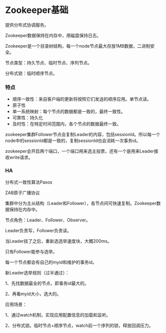# Zookeeper基础

提供分布式协调服务。

Zookeeper数据保持在内存中，用磁盘保持日志。

Zookeeper是一个目录树结构，每一个node节点最大存放1MB数据，二进制安全。

节点类型：持久节点、临时节点、序列节点。



分布式锁：临时顺序节点。

### 特点

- 顺序一致性：来自客户端的更新将按照它们发送的顺序应用。单节点读。
- 原子性
- 单一系统映射：每个节点的数据都是一致的，最终一致性。
- 可靠性：持久化
- 及时性：在特定时间范围内，各个节点的数据最终一致。



zookeeper集群Follower节点会复制Leader的内容，包括sessionId。所以每一个node中的sessionId都是一致的，复制sessionId也会消耗一次事务id。



zookeeper会开启两个端口，一个端口用来选主投票，还有一个是用来Leader接收write请求。

### HA

分布式一致性算法Paxos

ZAB原子广播协议



集群中分为主从结构（Leader和Follower），各节点间可快速复制。Zookeeper数据保持在内存中。

节点角色：Leader、Follower、Observer。

Leader负责写，Follower负责读。

当Leader挂了之后，重新选选举速度块，大概200ms。

只有Follower能参与选举。



每一个节点都会有自己的myid和维护的事务id。

新Leader选举规则（过半通过）：

1、先找数据最全的节点，即事务id最大的。

2、再看myid大小，选大的。



应用场景：

1、通过watch机制，实现应用配置信息的加载和监听。

2、分布式锁。临时节点+顺序节点，watch前一个序列的锁，释放回调压力。


